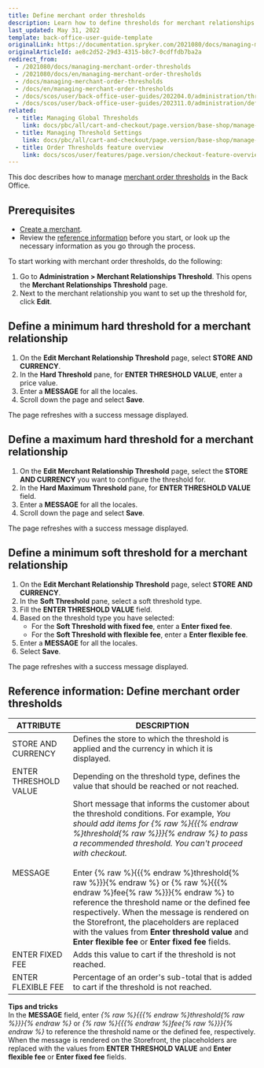 ```yaml
---
title: Define merchant order thresholds
description: Learn how to define thresholds for merchant relationships in the Back Office.
last_updated: May 31, 2022
template: back-office-user-guide-template
originalLink: https://documentation.spryker.com/2021080/docs/managing-merchant-order-thresholds
originalArticleId: ae8c2d52-29d3-4315-b8c7-0cdffdb7ba2a
redirect_from:
  - /2021080/docs/managing-merchant-order-thresholds
  - /2021080/docs/en/managing-merchant-order-thresholds
  - /docs/managing-merchant-order-thresholds
  - /docs/en/managing-merchant-order-thresholds
  - /docs/scos/user/back-office-user-guides/202204.0/administration/thresholds/managing-merchant-order-thresholds.html
  - /docs/scos/user/back-office-user-guides/202311.0/administration/define-merchant-order-thresholds.html
related:
  - title: Managing Global Thresholds
    link: docs/pbc/all/cart-and-checkout/page.version/base-shop/manage-in-the-back-office/define-global-thresholds.html
  - title: Managing Threshold Settings
    link: docs/pbc/all/cart-and-checkout/page.version/base-shop/manage-in-the-back-office/manage-threshold-settings.html
  - title: Order Thresholds feature overview
    link: docs/scos/user/features/page.version/checkout-feature-overview/order-thresholds-overview.html
---
```


This doc describes how to manage [merchant order thresholds](/docs/pbc/all/cart-and-checkout/{{page.version}}/base-shop/feature-overviews/checkout-feature-overview/order-thresholds-overview.html#merchant-order-thresholds) in the Back Office.



## Prerequisites

* [Create a merchant](/docs/pbc/all/merchant-management/{{page.version}}/base-shop/manage-in-the-back-office/create-merchants.html).
* Review the [reference information](#reference-information-define-merchant-order-thresholds) before you start, or look up the necessary information as you go through the process.

To start working with merchant order thresholds, do the following:
1. Go to **Administration&nbsp;<span aria-label="and then">></span> Merchant Relationships Threshold**.
    This opens the **Merchant Relationships Threshold** page.
2. Next to the merchant relationship you want to set up the threshold for, click **Edit**.

## Define a minimum hard threshold for a merchant relationship

1. On the **Edit Merchant Relationship Threshold** page, select **STORE AND CURRENCY**.
2. In the **Hard Threshold** pane, for **ENTER THRESHOLD VALUE**, enter a price value.
3. Enter a **MESSAGE** for all the locales.
4. Scroll down the page and select **Save**.

The page refreshes with a success message displayed.


## Define a maximum hard threshold for a merchant relationship

1. On the **Edit Merchant Relationship Threshold** page, select the **STORE AND CURRENCY** you want to configure the threshold for.
2. In the **Hard Maximum Threshold** pane, for **ENTER THRESHOLD VALUE** field.
3. Enter a **MESSAGE** for all the locales.
4. Scroll down the page and select **Save**.

The page refreshes with a success message displayed.

## Define a minimum soft threshold for a merchant relationship

1. On the **Edit Merchant Relationship Threshold** page, select **STORE AND CURRENCY**.
2. In the **Soft Threshold** pane, select a soft threshold type.
3. Fill the **ENTER THRESHOLD VALUE** field.
4. Based on the threshold type you have selected:
   *  For the **Soft Threshold with fixed fee**, enter a **Enter fixed fee**.
   * For the **Soft Threshold with flexible fee**, enter a **Enter flexible fee**.
5. Enter a **MESSAGE** for all the locales.
6. Select **Save**.

The page refreshes with a success message displayed.


## Reference information: Define merchant order thresholds

| ATTRIBUTE |DESCRIPTION|
| --- | --- |
| STORE AND CURRENCY | Defines the store to which the threshold is applied and the currency in which it is displayed. |
| ENTER THRESHOLD VALUE | Depending on the threshold type, defines the value that should be reached or not reached.|
|MESSAGE |Short message that informs the customer about the threshold conditions. For example, _You should add items for {% raw %}{{{% endraw %}threshold{% raw %}}}{% endraw %} to pass a recommended threshold. You can't proceed with checkout._ <br><br> Enter {% raw %}{{{% endraw %}threshold{% raw %}}}{% endraw %} or {% raw %}{{{% endraw %}fee{% raw %}}}{% endraw %} to reference the threshold name or the defined fee respectively. When the message is rendered on the Storefront, the placeholders are replaced with the values from **Enter threshold value** and **Enter flexible fee** or **Enter fixed fee** fields. |
| ENTER FIXED FEE | Adds this value to cart if the threshold is not reached. |
| ENTER FLEXIBLE FEE | Percentage of an order's sub-total that is added to cart if the threshold is not reached.|


**Tips and tricks**
<br>In the **MESSAGE** field, enter *{% raw %}{{{% endraw %}threshold{% raw %}}}{% endraw %}* or *{% raw %}{{{% endraw %}fee{% raw %}}}{% endraw %}* to reference the threshold name or the defined fee, respectively. When the message is rendered on the Storefront, the placeholders are replaced with the values from **ENTER THRESHOLD VALUE** and **Enter flexible fee** or **Enter fixed fee** fields.
